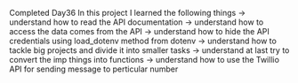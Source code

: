 Completed Day36
In this project I learned the following things
-> understand how to read the API documentation
-> understand how to access the data comes from the API
-> understand how to hide the API credentials using load_dotenv method from dotenv
-> understand how to tackle big projects and divide it into smaller tasks
-> understand at last try to convert the imp things into functions
-> understand how to use the Twillio API for sending message to perticular number
